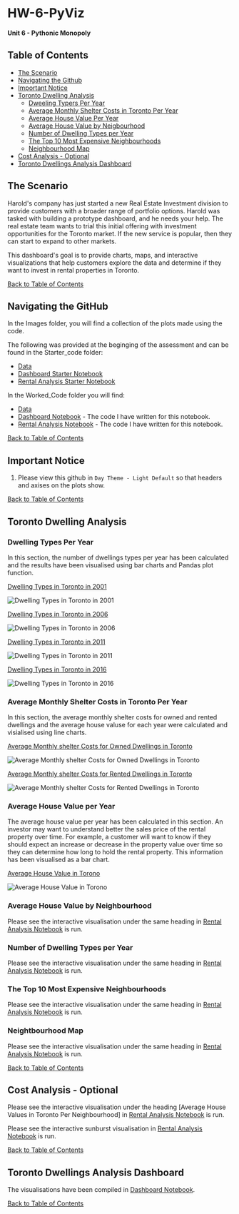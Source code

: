 # HW-6-PyViz
**Unit 6 - Pythonic Monopoly**

## Table of Contents
- [The Scenario](#The-Scenario)
- [Navigating the Github](#navigating-the-github)
- [Important Notice](#important-notice)
- [Toronto Dwelling Analysis](#toronto-dwelling-analysis)
    * [Dweeling Typers Per Year](#dwelling-types-per-year)
    * [Average Monthly Shelter Costs in Toronto Per Year](#average-monthly-shelter-costs-in-toronto-per-year)
    * [Average House Value Per Year](#average-house-value-per-year)
    * [Average House Value by Neigbourhood](#average-house-value-by-neighbourhood)
    * [Number of Dwelling Types per Year](#number-of-dwelling-types-per-year)
    * [The Top 10 Most Expensive Neighbourhoods](#the-top-10-most-expensive-neighbourhoods)
    * [Neighbourhood Map](#neightbourhood-map)
- [Cost Analysis - Optional](#cost-analysis---optional)
- [Toronto Dwellings Analysis Dashboard](#toronto-dwellings-analysis-dashboard)

## The Scenario

Harold's company has just started a new Real Estate Investment division to provide customers with a broader range of portfolio options. Harold was tasked with building a prototype dashboard, and he needs your help. The real estate team wants to trial this initial offering with investment opportunities for the Toronto market. If the new service is popular, then they can start to expand to other markets.

This dashboard's goal is to provide charts, maps, and interactive visualizations that help customers explore the data and determine if they want to invest in rental properties in Toronto.

[Back to Table of Contents](#Table-of-Contents)

## Navigating the GitHub

In the Images folder, you will find a collection of the plots made using the code.

The following was provided at the beginging of the assessment and can be found in the Starter_code folder:

- [Data](https://github.com/RPSangil/HW-6-PyViz/tree/main/Starter_Code/Data)
- [Dashboard Starter Notebook](https://github.com/RPSangil/HW-6-PyViz/blob/9656a8b86b084390b0ed338d89209e57ade9cb8e/Starter_Code/dashboard.ipynb)
- [Rental Analysis Starter Notebook](https://github.com/RPSangil/HW-6-PyViz/blob/9656a8b86b084390b0ed338d89209e57ade9cb8e/Starter_Code/rental_analysis.ipynb)

In the Worked_Code folder you will find:

- [Data](https://github.com/RPSangil/HW-6-PyViz/tree/main/Worked_Code/Data)
- [Dashboard Notebook](https://github.com/RPSangil/HW-6-PyViz/blob/9656a8b86b084390b0ed338d89209e57ade9cb8e/Worked_Code/dashboard.ipynb) - The code I have written for this notebook.
- [Rental Analysis Notebook](https://github.com/RPSangil/HW-6-PyViz/blob/9656a8b86b084390b0ed338d89209e57ade9cb8e/Worked_Code/rental_analysis.ipynb) - The code I have written for this notebook.

[Back to Table of Contents](#Table-of-Contents)

## Important Notice

1. Please view this github in `Day Theme - Light Default` so that headers and axises on the plots show.

[Back to Table of Contents](#Table-of-Contents)

## Toronto Dwelling Analysis

### Dwelling Types Per Year

In this section, the number of dwellings types per year has been calculated and the results have been visualised using bar charts and Pandas plot function.

<ins> Dwelling Types in Toronto in 2001 </ins>

![Dwelling Types in Toronto in 2001](https://github.com/RPSangil/HW-6-PyViz/blob/0ac0ae4673dd654a5183206bd1bc9f7b26ae1a3b/Images/Dwelling_Types_in_Toronto_in_2001.PNG)

<ins> Dwelling Types in Toronto in 2006 </ins>

![Dwelling Types in Toronto in 2006](https://github.com/RPSangil/HW-6-PyViz/blob/0ac0ae4673dd654a5183206bd1bc9f7b26ae1a3b/Images/Dwelling_Types_in_Toronto_in_2006.PNG)

<ins> Dwelling Types in Toronto in 2011 </ins>

![Dwelling Types in Toronto in 2011](https://github.com/RPSangil/HW-6-PyViz/blob/0ac0ae4673dd654a5183206bd1bc9f7b26ae1a3b/Images/Dwelling_Types_in_Toronto_in_2011.PNG)

<ins> Dwelling Types in Toronto in 2016 </ins>

![Dwelling Types in Toronto in 2016](https://github.com/RPSangil/HW-6-PyViz/blob/0ac0ae4673dd654a5183206bd1bc9f7b26ae1a3b/Images/Dwelling_Types_in_Toronto_in_2016.PNG)

### Average Monthly Shelter Costs in Toronto Per Year

In this section, the average monthly shelter costs for owned and rented dwellings and the average house valuse for each year were calculated and visialised using line charts.

<ins> Average Monthly shelter Costs for Owned Dwellings in Toronto </ins>

![Average Monthly shelter Costs for Owned Dwellings in Toronto](https://github.com/RPSangil/HW-6-PyViz/blob/0ac0ae4673dd654a5183206bd1bc9f7b26ae1a3b/Images/Average_Monthly_Shelter_Costs_for_Owned_dwellings_in_Toronto.PNG)

<ins> Average Monthly shelter Costs for Rented Dwellings in Toronto </ins>

![Average Monthly shelter Costs for Rented Dwellings in Toronto](https://github.com/RPSangil/HW-6-PyViz/blob/0ac0ae4673dd654a5183206bd1bc9f7b26ae1a3b/Images/Average_Monthly_Shelter_Costs_for_Rented_dwellings_in_Toronto.PNG)

### Average House Value per Year

The average house value per year has been calculated in this section. An investor may want to understand better the sales price of the rental property over time. For example, a customer will want to know if they should expect an increase or decrease in the property value over time so they can determine how long to hold the rental property. This information has been visualised as a bar chart.

<ins> Average House Value in Torono </ins>

![Average House Value in Torono](https://github.com/RPSangil/HW-6-PyViz/blob/0ac0ae4673dd654a5183206bd1bc9f7b26ae1a3b/Images/Average_House_Value_in_Toronto.PNG)

### Average House Value by Neighbourhood

Please see the interactive visualisation under the same heading in [Rental Analysis Notebook](https://github.com/RPSangil/HW-6-PyViz/blob/9656a8b86b084390b0ed338d89209e57ade9cb8e/Worked_Code/rental_analysis.ipynb) is run.


### Number of Dwelling Types per Year

Please see the interactive visualisation under the same heading in [Rental Analysis Notebook](https://github.com/RPSangil/HW-6-PyViz/blob/9656a8b86b084390b0ed338d89209e57ade9cb8e/Worked_Code/rental_analysis.ipynb) is run.

### The Top 10 Most Expensive Neighbourhoods

Please see the interactive visualisation under the same heading in [Rental Analysis Notebook](https://github.com/RPSangil/HW-6-PyViz/blob/9656a8b86b084390b0ed338d89209e57ade9cb8e/Worked_Code/rental_analysis.ipynb) is run.

### Neightbourhood Map

Please see the interactive visualisation under the same heading in [Rental Analysis Notebook](https://github.com/RPSangil/HW-6-PyViz/blob/9656a8b86b084390b0ed338d89209e57ade9cb8e/Worked_Code/rental_analysis.ipynb) is run.

[Back to Table of Contents](#Table-of-Contents)

## Cost Analysis - Optional

Please see the interactive visualisation under the heading [Average House Values in Toronto Per Neighbourhood] in [Rental Analysis Notebook](https://github.com/RPSangil/HW-6-PyViz/blob/9656a8b86b084390b0ed338d89209e57ade9cb8e/Worked_Code/rental_analysis.ipynb) is run.

Please see the interactive sunburst visualisation in [Rental Analysis Notebook](https://github.com/RPSangil/HW-6-PyViz/blob/9656a8b86b084390b0ed338d89209e57ade9cb8e/Worked_Code/rental_analysis.ipynb) is run.

[Back to Table of Contents](#Table-of-Contents)

## Toronto Dwellings Analysis Dashboard

The visualisations have been compiled in [Dashboard Notebook](https://github.com/RPSangil/HW-6-PyViz/blob/9656a8b86b084390b0ed338d89209e57ade9cb8e/Worked_Code/dashboard.ipynb).

[Back to Table of Contents](#Table-of-Contents)
